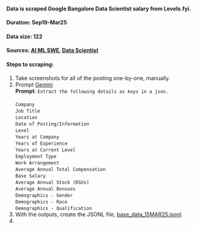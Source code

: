 #### Data is scraped Google Bangalore Data Scientist salary from Levels.fyi.
#### Duration: Sep19-Mar25
#### Data size: 122
#### Sources: [AI ML SWE](https://www.levels.fyi/t/software-engineer/locations/greater-bengaluru?search=google+ai+ml), [Data Scientist](https://www.levels.fyi/t/data-scientist/locations/greater-bengaluru?search=google)

#### Steps to scraping:
1. Take screenshots for all of the posting one-by-one, manually.
2. Prompt [Gemini](https://gemini.google.com/) <br>
   **Prompt**: `Extract the following details as keys in a json.`<br><br>
`Company`<br>
`Job Title`<br>
`Location`<br>
`Date of Posting/Information`<br>
`Level`<br>
`Years at Company`<br>
`Years of Experience`<br>
`Years at Current Level`<br>
`Employment Type`<br>
`Work Arrangement`<br>
`Average Annual Total Compensation`<br>
`Base Salary`<br>
`Average Annual Stock (RSUs)`<br>
`Average Annual Bonuses`<br>
`Demographics - Gender`<br>
`Demographics - Race`<br>
`Demographics - Qualification`<br>
3. With the outputs, create the JSONL file, [base_data_15MAR25.jsonl](https://github.com/AI-ML-Notes/Awesome-Data-Science-Resources/blob/main/Google-Bangalore-Data-Scientist-Salary/base_data_15MAR25.jsonl).
4. 
